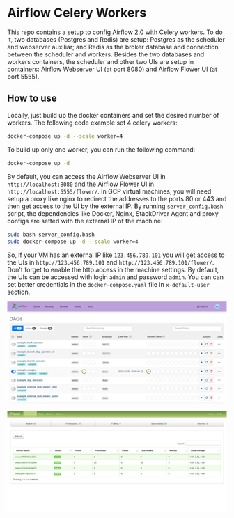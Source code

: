 # Airflow Celery Workers

This repo contains a setup to config Airflow 2.0 with Celery workers. To do it, two databases (Postgres and Redis) are setup: Postgres as the scheduler and webserver auxiliar; and Redis as the broker database and connection between the scheduler and workers. Besides the two databases and workers containers, the scheduler and other two UIs are setup in containers: Airflow Webserver UI (at port 8080) and Airflow Flower UI (at port 5555).

## How to use

Locally, just build up the docker containers and set the desired number of workers. The following code example set 4 celery workers:

```bash
docker-compose up -d --scale worker=4
```

To build up only one worker, you can run the following command:

```bash
docker-compose up -d
```

By default, you can access the Airflow Webserver UI in `http://localhost:8080` and the Airflow Flower UI in `http://localhost:5555/flower/`. In GCP virtual machines, you will need setup a proxy like nginx to redirect the addresses to the ports 80 or 443 and then get access to the UI by the external IP. By running `server_config.bash` script, the dependencies like Docker, Nginx, StackDriver Agent and proxy configs are setted with the external IP of the machine:

```bash
sudo bash server_config.bash
sudo docker-compose up -d --scale worker=4
```

So, if your VM has an external IP like `123.456.789.101` you will get access to the UIs in `http://123.456.789.101` and `http://123.456.789.101/flower/`. Don't forget to enable the http access in the machine settings. By default, the UIs can be accessed with login `admin` and password `admin`. You can can set better credentials in the `docker-compose.yaml` file in `x-default-user` section.

![](img/airflow.png)

![](img/flower.png)
